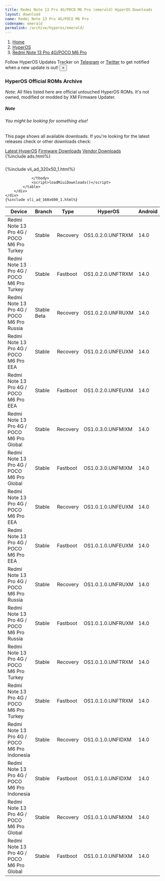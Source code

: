 ```yaml
---
title: Redmi Note 13 Pro 4G/POCO M6 Pro (emerald) HyperOS Downloads
layout: download
name: Redmi Note 13 Pro 4G/POCO M6 Pro
codename: emerald
permalink: /archive/hyperos/emerald/
---
```

<nav aria-label="breadcrumb">
    <ol class="breadcrumb">
        <li class="breadcrumb-item"><a href="/">Home</a></li>
        <li class="breadcrumb-item"><a href="/hyperos/">HyperOS</a></li>
        <li class="breadcrumb-item active" aria-current="page"><a href="/hyperos/emerald/">Redmi Note 13 Pro 4G/POCO M6 Pro</a></li>
    </ol>
</nav>
<div class="alert alert-primary alert-dismissible fade show" role="alert">
    Follow HyperOS Updates Tracker on <a href="https://t.me/MIUIUpdatesTracker" class="alert-link">Telegram</a>
     or <a href="https://twitter.com/MiFwUpdater" class="alert-link">Twitter</a> to get notified when a new update is out!
    <button type="button" class="close" data-dismiss="alert" aria-label="Close">
        <span aria-hidden="true">&times;</span>
    </button>
</div>

### HyperOS Official ROMs Archive
*Note*: All files listed here are official untouched HyperOS ROMs. It's not owned, modified or modded by XM Firmware Updater.
<div class="card">
  <div class="card-body">
    <h5 class="card-title">Note</h5>
    <h6 class="card-subtitle mb-2 text-muted">You might be looking for something else!</h6>
    <p class="card-text">This page shows all available downloads.
     If you're looking for the latest releases check or other downloads check:</p>
    <a href="/hyperos/emerald/" class="card-link">Latest HyperOS</a>
    <a href="/firmware/emerald/" class="card-link">Firmware Downloads</a>
    <a href="/vendor/emerald/" class="card-link">Vendor Downloads</a>
  </div>
</div>
{%include ads.html%}
<div class="row justify-content-center">
    <div class="col-10">
        <div class="table-responsive-md" style="margin-top: 25px;">
            {%include vli_ad_320x50_1.html%}
            <table id="miui" class="display dt-responsive nowrap compact table table-striped table-hover table-sm">
                <thead class="thead-dark">
                    <tr>
                        <th data-ref="device">Device</th>
                        <th data-ref="branch">Branch</th>
                        <th data-ref="type">Type</th>
                        <th data-ref="miui">HyperOS</th>
                        <th data-ref="android">Android</th>
                        <th data-ref="size">Size</th>
                        <th data-ref="size">Date</th>
                        <th data-ref="link">Link</th>
                    </tr>
                </thead>
                <tbody>
                <tr><td>Redmi Note 13 Pro 4G / POCO M6 Pro Turkey</td><td>Stable</td><td>Recovery</td><td>OS1.0.2.0.UNFTRXM</td><td>14.0</td><td>4.6 GB</td><td>2024-06-13</td><td><a href="/hyperos/emerald/stable/OS1.0.2.0.UNFTRXM/">Download</a></td></tr>
<tr><td>Redmi Note 13 Pro 4G / POCO M6 Pro Turkey</td><td>Stable</td><td>Fastboot</td><td>OS1.0.2.0.UNFTRXM</td><td>14.0</td><td>6.5 GB</td><td>2024-05-22</td><td><a href="/hyperos/emerald/stable/OS1.0.2.0.UNFTRXM/">Download</a></td></tr>
<tr><td>Redmi Note 13 Pro 4G / POCO M6 Pro Russia</td><td>Stable Beta</td><td>Recovery</td><td>OS1.0.2.0.UNFRUXM</td><td>14.0</td><td>4.6 GB</td><td>2024-06-13</td><td><a href="/hyperos/emerald/stable beta/OS1.0.2.0.UNFRUXM/">Download</a></td></tr>
<tr><td>Redmi Note 13 Pro 4G / POCO M6 Pro EEA</td><td>Stable</td><td>Recovery</td><td>OS1.0.2.0.UNFEUXM</td><td>14.0</td><td>4.7 GB</td><td>2024-06-08</td><td><a href="/hyperos/emerald/stable/OS1.0.2.0.UNFEUXM/">Download</a></td></tr>
<tr><td>Redmi Note 13 Pro 4G / POCO M6 Pro EEA</td><td>Stable</td><td>Fastboot</td><td>OS1.0.2.0.UNFEUXM</td><td>14.0</td><td>7.1 GB</td><td>2024-05-16</td><td><a href="/hyperos/emerald/stable/OS1.0.2.0.UNFEUXM/">Download</a></td></tr>
<tr><td>Redmi Note 13 Pro 4G / POCO M6 Pro Global</td><td>Stable</td><td>Recovery</td><td>OS1.0.3.0.UNFMIXM</td><td>14.0</td><td>4.7 GB</td><td>2024-05-11</td><td><a href="/hyperos/emerald/stable/OS1.0.3.0.UNFMIXM/">Download</a></td></tr>
<tr><td>Redmi Note 13 Pro 4G / POCO M6 Pro Global</td><td>Stable</td><td>Fastboot</td><td>OS1.0.3.0.UNFMIXM</td><td>14.0</td><td>7.4 GB</td><td>2024-04-29</td><td><a href="/hyperos/emerald/stable/OS1.0.3.0.UNFMIXM/">Download</a></td></tr>
<tr><td>Redmi Note 13 Pro 4G / POCO M6 Pro EEA</td><td>Stable</td><td>Recovery</td><td>OS1.0.1.0.UNFEUXM</td><td>14.0</td><td>4.6 GB</td><td>2024-04-12</td><td><a href="/hyperos/emerald/stable/OS1.0.1.0.UNFEUXM/">Download</a></td></tr>
<tr><td>Redmi Note 13 Pro 4G / POCO M6 Pro EEA</td><td>Stable</td><td>Fastboot</td><td>OS1.0.1.0.UNFEUXM</td><td>14.0</td><td>6.9 GB</td><td>2024-03-25</td><td><a href="/hyperos/emerald/stable/OS1.0.1.0.UNFEUXM/">Download</a></td></tr>
<tr><td>Redmi Note 13 Pro 4G / POCO M6 Pro Russia</td><td>Stable</td><td>Recovery</td><td>OS1.0.1.0.UNFRUXM</td><td>14.0</td><td>4.6 GB</td><td>2024-04-12</td><td><a href="/hyperos/emerald/stable/OS1.0.1.0.UNFRUXM/">Download</a></td></tr>
<tr><td>Redmi Note 13 Pro 4G / POCO M6 Pro Russia</td><td>Stable</td><td>Fastboot</td><td>OS1.0.1.0.UNFRUXM</td><td>14.0</td><td>7.1 GB</td><td>2024-04-01</td><td><a href="/hyperos/emerald/stable/OS1.0.1.0.UNFRUXM/">Download</a></td></tr>
<tr><td>Redmi Note 13 Pro 4G / POCO M6 Pro Turkey</td><td>Stable</td><td>Recovery</td><td>OS1.0.1.0.UNFTRXM</td><td>14.0</td><td>4.6 GB</td><td>2024-04-12</td><td><a href="/hyperos/emerald/stable/OS1.0.1.0.UNFTRXM/">Download</a></td></tr>
<tr><td>Redmi Note 13 Pro 4G / POCO M6 Pro Turkey</td><td>Stable</td><td>Fastboot</td><td>OS1.0.1.0.UNFTRXM</td><td>14.0</td><td>6.4 GB</td><td>2024-04-01</td><td><a href="/hyperos/emerald/stable/OS1.0.1.0.UNFTRXM/">Download</a></td></tr>
<tr><td>Redmi Note 13 Pro 4G / POCO M6 Pro Indonesia</td><td>Stable</td><td>Recovery</td><td>OS1.0.1.0.UNFIDXM</td><td>14.0</td><td>4.7 GB</td><td>2024-04-09</td><td><a href="/hyperos/emerald/stable/OS1.0.1.0.UNFIDXM/">Download</a></td></tr>
<tr><td>Redmi Note 13 Pro 4G / POCO M6 Pro Indonesia</td><td>Stable</td><td>Fastboot</td><td>OS1.0.1.0.UNFIDXM</td><td>14.0</td><td>6.7 GB</td><td>2024-03-25</td><td><a href="/hyperos/emerald/stable/OS1.0.1.0.UNFIDXM/">Download</a></td></tr>
<tr><td>Redmi Note 13 Pro 4G / POCO M6 Pro Global</td><td>Stable</td><td>Recovery</td><td>OS1.0.1.0.UNFMIXM</td><td>14.0</td><td>4.7 GB</td><td>2024-03-12</td><td><a href="/hyperos/emerald/stable/OS1.0.1.0.UNFMIXM/">Download</a></td></tr>
<tr><td>Redmi Note 13 Pro 4G / POCO M6 Pro Global</td><td>Stable</td><td>Fastboot</td><td>OS1.0.1.0.UNFMIXM</td><td>14.0</td><td>7.3 GB</td><td>2024-02-28</td><td><a href="/hyperos/emerald/stable/OS1.0.1.0.UNFMIXM/">Download</a></td></tr>

                </tbody>
                <script>loadMiuiDownloads()</script>
            </table>
        </div>
    </div>
    {%include vli_ad_160x600_1.html%}
</div>
